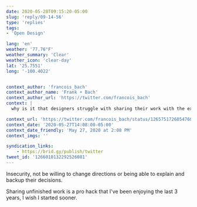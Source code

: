 ```yaml
---
date: 2020-05-28T09:15:20-05:00
slug: 'reply/09-14-56'
type: 'replies'
tags:
- 'Open Design'

lang: 'en'
weather: '77.76°F'
weather_summary: 'Clear'
weather_icon: 'clear-day'
lat: '25.7551'
long: '-100.4022'


context_author: 'francois_bach'
context_author_name: 'Frank ☀ Bach'
context_author_url: 'https://twitter.com/francois_bach'
context: |
  why is it that designers struggle with sharing their work with the exact people they should be sharing their work with? (clients, stakeholders, etc.)

context_url: 'https://twitter.com/francois_bach/status/1265751726054760449?s=20'
context_date: '2020-05-27T14:08:00-05:00'
context_date_friendly: 'May 27, 2020 at 2:08 PM'
context_imgs: ''

syndication_links:
    - https://brid.gy/publish/twitter
tweet_id: '1266010132292526081'
---
```

Insecurity, not be willing to change directions or being able to explain and backup their decisions.

Sharing unfinished work is a pro hack that I've been enjoying the last 3 years, I wish I started sooner. 